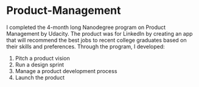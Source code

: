 # Product-Management
I completed the 4-month long Nanodegree program on Product Management by Udacity. The product was for LinkedIn by creating an app that will recommend the best jobs to recent college graduates based on their skills and preferences.
Through the program, I developed:

1. Pitch a product vision
2. Run a design sprint
3. Manage a product development process
4. Launch the product
